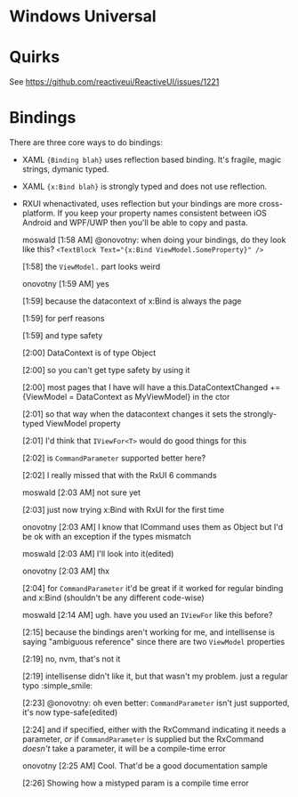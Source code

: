 # Windows Universal

# Quirks

See https://github.com/reactiveui/ReactiveUI/issues/1221

# Bindings

There are three core ways to do bindings:

* XAML `{Binding blah}` uses reflection based binding. It's fragile, magic strings, dymanic typed.
* XAML `{x:Bind blah}` is strongly typed and does not use reflection.
* RXUI whenactivated, uses reflection but your bindings are more cross-platform. If you keep your property names consistent between iOS Android and WPF/UWP then you'll be able to copy and pasta.

    moswald [1:58 AM] 
    @onovotny: when doing your bindings, do they look like this?
    `<TextBlock Text="{x:Bind ViewModel.SomeProperty}" />`

    ​[1:58] 
    the `ViewModel.` part looks weird

    onovotny [1:59 AM] 
    yes

    ​[1:59] 
    because the datacontext of x:Bind is always the page

    ​[1:59] 
    for perf reasons

    ​[1:59] 
    and type safety

    ​[2:00] 
    DataContext is of type Object

    ​[2:00] 
    so you can't get type safety by using it

    ​[2:00] 
    most pages that I have will have a this.DataContextChanged += {ViewModel = DataContext
    as MyViewModel} in the ctor

    ​[2:01] 
    so that way when the datacontext changes it sets the strongly-typed ViewModel property

    ​[2:01] 
    I'd think that `IViewFor<T>` would do good things for this

    ​[2:02] 
    is `CommandParameter` supported better here?

    ​[2:02] 
    I really missed that with the RxUI 6 commands

    moswald [2:03 AM] 
    not sure yet

    ​[2:03] 
    just now trying x:Bind with RxUI for the first time

    onovotny [2:03 AM] 
    I know that ICommand uses them as Object but I'd be ok with an exception if the types mismatch

    moswald [2:03 AM] 
    I'll look into it(edited)

    onovotny [2:03 AM] 
    thx

    ​[2:04] 
    for `CommandParameter` it'd be great if it worked for regular binding and
    x:Bind (shouldn't be any different code-wise)

    moswald [2:14 AM] 
    ugh. have you used an `IViewFor` like this before?

    ​[2:15] 
    because the bindings aren't working for me, and intellisense is saying "ambiguous reference" since there are two `ViewModel` properties

    ​[2:19] 
    no, nvm, that's not it

    ​[2:19] 
    intellisense didn't like it, but that wasn't my problem. just a regular typo :simple_smile:

    ​[2:23] 
    @onovotny: oh even better: `CommandParameter` isn't just supported, it's now type-safe(edited)

    ​[2:24] 
    and if specified, either with the RxCommand indicating it needs a parameter, ​_or_​ if `CommandParameter` is
    supplied but the RxCommand ​_doesn't_​ take a parameter, it will be a compile-time error

    onovotny [2:25 AM] 
    Cool. That'd be a good documentation sample

    ​[2:26] 
    Showing how a mistyped param is a compile time error



